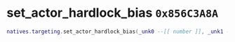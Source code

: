 # set_actor_hardlock_bias `0x856C3A8A`

```lua
natives.targeting.set_actor_hardlock_bias(_unk0 --[[ number ]], _unk1 --[[ number ]], _unk2 --[[ number ]])
```